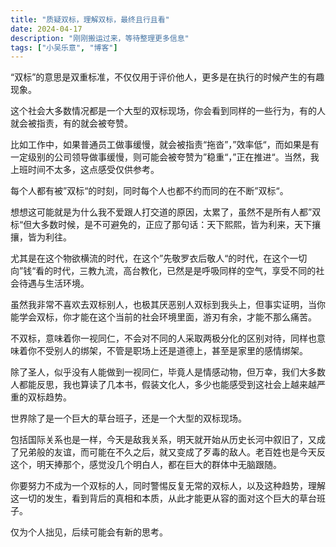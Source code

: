 ```yaml
---
title: "质疑双标，理解双标，最终且行且看"
date: 2024-04-17
description: "刚刚搬运过来，等待整理更多信息"
tags: ["小吴乐意", "博客"]
---
```


“双标”的意思是双重标准，不仅仅用于评价他人，更多是在执行的时候产生的有趣现象。

这个社会大多数情况都是一个大型的双标现场，你会看到同样的一些行为，有的人就会被指责，有的就会被夸赞。

比如工作中，如果普通员工做事缓慢，就会被指责“拖沓”，”效率低“，而如果是有一定级别的公司领导做事缓慢，则可能会被夸赞为”稳重“，”正在推进“。当然，我上班时间不太多，这点感受仅供参考。

每个人都有被”双标“的时刻，同时每个人也都不约而同的在不断”双标“。

想想这可能就是为什么我不爱跟人打交道的原因，太累了，虽然不是所有人都”双标“但大多数时候，是不可避免的，正应了那句话：天下熙熙，皆为利来，天下攘攘，皆为利往。

尤其是在这个物欲横流的时代，在这个”先敬罗衣后敬人“的时代，在这个一切向”钱“看的时代，三教九流，高台教化，已然是是呼吸同样的空气，享受不同的社会待遇与生活环境。

虽然我非常不喜欢去双标别人，也极其厌恶别人双标到我头上，但事实证明，当你能学会双标，你才能在这个当前的社会环境里面，游刃有余，才能不那么痛苦。

不双标，意味着你一视同仁，不会对不同的人采取两极分化的区别对待，同样也意味着你不受别人的绑架，不管是职场上还是道德上，甚至是家里的感情绑架。

除了圣人，似乎没有人能做到一视同仁，毕竟人是情感动物，但万幸，我们大多数人都能反思，我也算读了几本书，假装文化人，多少也能感受到这社会上越来越严重的双标趋势。

世界除了是一个巨大的草台班子，还是一个大型的双标现场。

包括国际关系也是一样，今天是敌我关系，明天就开始从历史长河中叙旧了，又成了兄弟般的友谊，而可能在不久之后，就又变成了歹毒的敌人。老百姓也是今天反这个，明天捧那个，感觉没几个明白人，都在巨大的群体中无脑跟随。

你要努力不成为一个双标的人，同时警惕反复无常的双标人，以及这种趋势，理解这一切的发生，看到背后的真相和本质，从此才能更从容的面对这个巨大的草台班子。

仅为个人拙见，后续可能会有新的思考。
